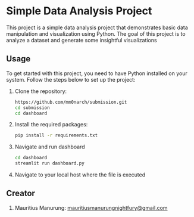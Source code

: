 # Simple Data Analysis Project

This project is a simple data analysis project that demonstrates basic data manipulation and visualization using Python. The goal of this project is to analyze a dataset and generate some insightful visualizations

## Usage

To get started with this project, you need to have Python installed on your system. Follow the steps below to set up the project:

1. Clone the repository:
    ```bash
    https://github.com/mm0narch/submission.git
    cd submission
    cd dashboard
    ```

2. Install the required packages:
    ```bash
    pip install -r requirements.txt
    ```

3. Navigate and run dashboard
    ```bash
    cd dashboard
    streamlit run dashboard.py
    ```

4. Navigate to your local host where the file is executed

## Creator

1. Mauritius Manurung: mauritiusmanurungnightfury@gmail.com